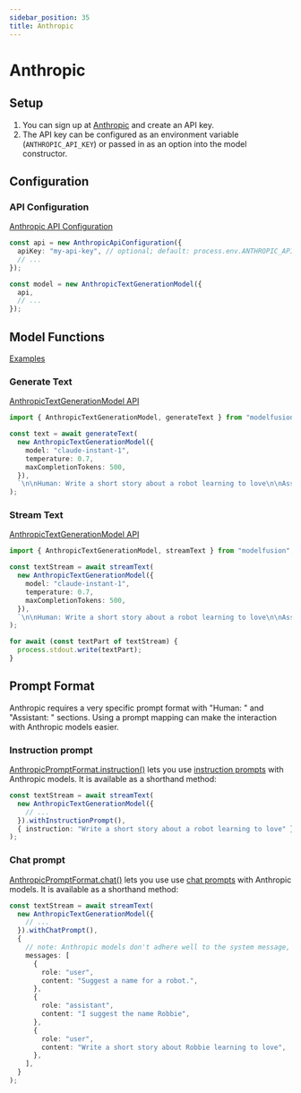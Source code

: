 ```yaml
---
sidebar_position: 35
title: Anthropic
---
```


# Anthropic

## Setup

1. You can sign up at [Anthropic](https://www.anthropic.com/) and create an API key.
1. The API key can be configured as an environment variable (`ANTHROPIC_API_KEY`) or passed in as an option into the model constructor.

## Configuration

### API Configuration

[Anthropic API Configuration](/api/classes/AnthropicApiConfiguration)

```ts
const api = new AnthropicApiConfiguration({
  apiKey: "my-api-key", // optional; default: process.env.ANTHROPIC_API_KEY
  // ...
});

const model = new AnthropicTextGenerationModel({
  api,
  // ...
});
```

## Model Functions

[Examples](https://github.com/lgrammel/modelfusion/tree/main/examples/basic/src/model-provider/anthropic)

### Generate Text

[AnthropicTextGenerationModel API](/api/classes/AnthropicTextGenerationModel)

```ts
import { AnthropicTextGenerationModel, generateText } from "modelfusion";

const text = await generateText(
  new AnthropicTextGenerationModel({
    model: "claude-instant-1",
    temperature: 0.7,
    maxCompletionTokens: 500,
  }),
  `\n\nHuman: Write a short story about a robot learning to love\n\nAssistant: `
);
```

### Stream Text

[AnthropicTextGenerationModel API](/api/classes/AnthropicTextGenerationModel)

```ts
import { AnthropicTextGenerationModel, streamText } from "modelfusion";

const textStream = await streamText(
  new AnthropicTextGenerationModel({
    model: "claude-instant-1",
    temperature: 0.7,
    maxCompletionTokens: 500,
  }),
  `\n\nHuman: Write a short story about a robot learning to love\n\nAssistant: `
);

for await (const textPart of textStream) {
  process.stdout.write(textPart);
}
```

## Prompt Format

Anthropic requires a very specific prompt format with "Human: " and "Assistant: " sections.
Using a prompt mapping can make the interaction with Anthropic models easier.

### Instruction prompt

[AnthropicPromptFormat.instruction()](/api/namespaces/AnthropicPromptFormat) lets you use [instruction prompts](/api/modules#instructionprompt) with Anthropic models. It is available as a shorthand method:

```ts
const textStream = await streamText(
  new AnthropicTextGenerationModel({
    // ...
  }).withInstructionPrompt(),
  { instruction: "Write a short story about a robot learning to love" }
);
```

### Chat prompt

[AnthropicPromptFormat.chat()](/api/namespaces/AnthropicPromptFormat) lets you use use [chat prompts](/api/modules#chatprompt) with Anthropic models. It is available as a shorthand method:

```ts
const textStream = await streamText(
  new AnthropicTextGenerationModel({
    // ...
  }).withChatPrompt(),
  {
    // note: Anthropic models don't adhere well to the system message, we leave it out
    messages: [
      {
        role: "user",
        content: "Suggest a name for a robot.",
      },
      {
        role: "assistant",
        content: "I suggest the name Robbie",
      },
      {
        role: "user",
        content: "Write a short story about Robbie learning to love",
      },
    ],
  }
);
```
